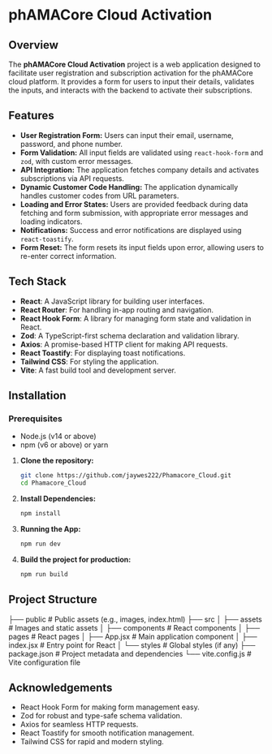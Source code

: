 # phAMACore Cloud Activation

## Overview

The **phAMACore Cloud Activation** project is a web application designed to facilitate user registration and subscription activation for the phAMACore cloud platform. It provides a form for users to input their details, validates the inputs, and interacts with the backend to activate their subscriptions.

## Features

- **User Registration Form:** Users can input their email, username, password, and phone number.
- **Form Validation:** All input fields are validated using `react-hook-form` and `zod`, with custom error messages.
- **API Integration:** The application fetches company details and activates subscriptions via API requests.
- **Dynamic Customer Code Handling:** The application dynamically handles customer codes from URL parameters.
- **Loading and Error States:** Users are provided feedback during data fetching and form submission, with appropriate error messages and loading indicators.
- **Notifications:** Success and error notifications are displayed using `react-toastify`.
- **Form Reset:** The form resets its input fields upon error, allowing users to re-enter correct information.

## Tech Stack

- **React**: A JavaScript library for building user interfaces.
- **React Router**: For handling in-app routing and navigation.
- **React Hook Form**: A library for managing form state and validation in React.
- **Zod**: A TypeScript-first schema declaration and validation library.
- **Axios**: A promise-based HTTP client for making API requests.
- **React Toastify**: For displaying toast notifications.
- **Tailwind CSS**: For styling the application.
- **Vite**: A fast build tool and development server.

## Installation

### Prerequisites

- Node.js (v14 or above)
- npm (v6 or above) or yarn

1. **Clone the repository:**
   ```bash
   git clone https://github.com/jaywes222/Phamacore_Cloud.git
   cd Phamacore_Cloud

2. **Install Dependencies:**
   ```bash
   npm install

3. **Running the App:**
   ```bash
   npm run dev

4. **Build the project for production:**
   ```bash
   npm run build

## Project Structure

├── public               # Public assets (e.g., images, index.html)
├── src
│   ├── assets           # Images and static assets
│   ├── components       # React components
│   ├── pages            # React pages
│   ├── App.jsx          # Main application component
│   ├── index.jsx        # Entry point for React
│   └── styles           # Global styles (if any)
├── package.json         # Project metadata and dependencies
└── vite.config.js       # Vite configuration file

## Acknowledgements
- React Hook Form for making form management easy.
- Zod for robust and type-safe schema validation.
- Axios for seamless HTTP requests.
- React Toastify for smooth notification management.
- Tailwind CSS for rapid and modern styling.



